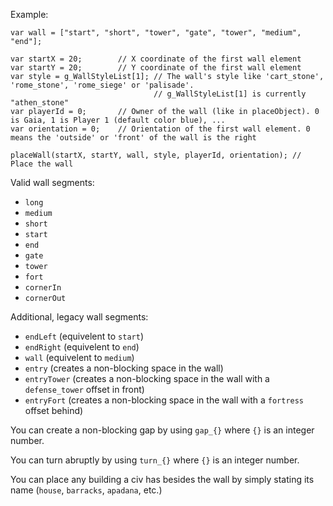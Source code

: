 
Example:
```
var wall = ["start", "short", "tower", "gate", "tower", "medium", "end"];

var startX = 20;		// X coordinate of the first wall element
var startY = 20;		// Y coordinate of the first wall element
var style = g_WallStyleList[1];	// The wall's style like 'cart_stone', 'rome_stone', 'rome_siege' or 'palisade'.
								// g_WallStyleList[1] is currently "athen_stone"
var playerId = 0;		// Owner of the wall (like in placeObject). 0 is Gaia, 1 is Player 1 (default color blue), ...
var orientation = 0;	// Orientation of the first wall element. 0 means the 'outside' or 'front' of the wall is the right

placeWall(startX, startY, wall, style, playerId, orientation); // Place the wall
```

Valid wall segments:
 * `long`
 * `medium`
 * `short`
 * `start`
 * `end`
 * `gate`
 * `tower`
 * `fort`
 * `cornerIn`
 * `cornerOut`

Additional, legacy wall segments:
 * `endLeft` (equivelent to `start`)
 * `endRight` (equivelent to `end`)
 * `wall` (equivelent to `medium`)
 * `entry` (creates a non-blocking space in the wall)
 * `entryTower` (creates a non-blocking space in the wall with a `defense_tower` offset in front)
 * `entryFort` (creates a non-blocking space in the wall with a `fortress` offset behind)

You can create a non-blocking gap by using `gap_{}` where `{}` is an integer number.

You can turn abruptly by using `turn_{}` where `{}` is an integer number.

You can place any building a civ has besides the wall by simply stating its name (`house`, `barracks`, `apadana`, etc.)
 
 

